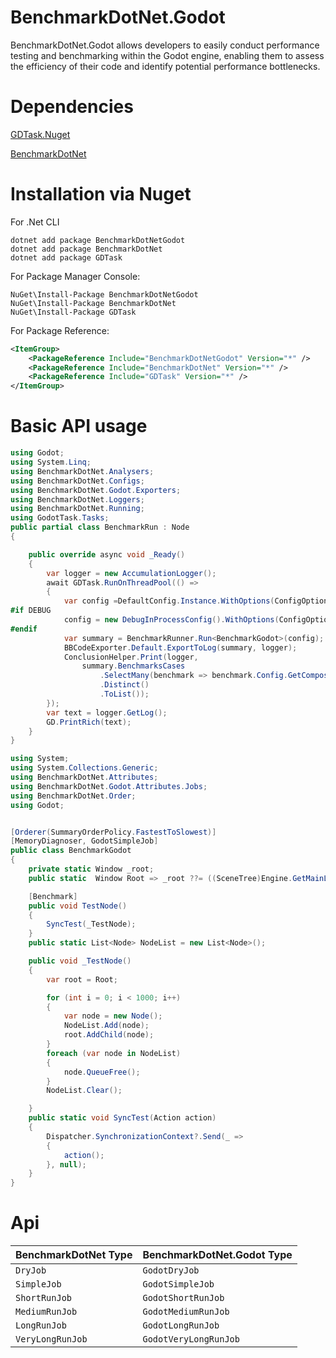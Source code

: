 # BenchmarkDotNet.Godot

BenchmarkDotNet.Godot allows developers to easily conduct performance testing and benchmarking within the Godot engine, enabling them to assess the efficiency of their code and identify potential performance bottlenecks.

# Dependencies

[GDTask.Nuget](https://github.com/Delsin-Yu/GDTask.Nuget)

[BenchmarkDotNet](https://github.com/dotnet/BenchmarkDotNet)

# Installation via Nuget

For .Net CLI

```
dotnet add package BenchmarkDotNetGodot
dotnet add package BenchmarkDotNet
dotnet add package GDTask
```

For Package Manager Console:

```
NuGet\Install-Package BenchmarkDotNetGodot
NuGet\Install-Package BenchmarkDotNet
NuGet\Install-Package GDTask
```
For Package Reference:

```xml
<ItemGroup>
    <PackageReference Include="BenchmarkDotNetGodot" Version="*" />
    <PackageReference Include="BenchmarkDotNet" Version="*" />
    <PackageReference Include="GDTask" Version="*" />
</ItemGroup>
```

# Basic API usage

```csharp
using Godot;
using System.Linq;
using BenchmarkDotNet.Analysers;
using BenchmarkDotNet.Configs;
using BenchmarkDotNet.Godot.Exporters;
using BenchmarkDotNet.Loggers;
using BenchmarkDotNet.Running;
using GodotTask.Tasks;
public partial class BenchmarkRun : Node
{

    public override async void _Ready()
    {
        var logger = new AccumulationLogger();
        await GDTask.RunOnThreadPool(() =>
        {
            var config =DefaultConfig.Instance.WithOptions(ConfigOptions.DisableOptimizationsValidator);
#if DEBUG
            config = new DebugInProcessConfig().WithOptions(ConfigOptions.DisableOptimizationsValidator);
#endif
            var summary = BenchmarkRunner.Run<BenchmarkGodot>(config);
            BBCodeExporter.Default.ExportToLog(summary, logger);
            ConclusionHelper.Print(logger,
                summary.BenchmarksCases
                    .SelectMany(benchmark => benchmark.Config.GetCompositeAnalyser().Analyse(summary))
                    .Distinct()
                    .ToList());
        });
        var text = logger.GetLog();
        GD.PrintRich(text);
    }
}
```

```csharp
using System;
using System.Collections.Generic;
using BenchmarkDotNet.Attributes;
using BenchmarkDotNet.Godot.Attributes.Jobs;
using BenchmarkDotNet.Order;
using Godot;


[Orderer(SummaryOrderPolicy.FastestToSlowest)]
[MemoryDiagnoser, GodotSimpleJob]
public class BenchmarkGodot
{
    private static Window _root;
    public static  Window Root => _root ??= ((SceneTree)Engine.GetMainLoop()).Root;

    [Benchmark]
    public void TestNode()
    {
        SyncTest(_TestNode);
    }
    public static List<Node> NodeList = new List<Node>();

    public void _TestNode()
    {
        var root = Root;

        for (int i = 0; i < 1000; i++)
        {
            var node = new Node();
            NodeList.Add(node);
            root.AddChild(node);
        }
        foreach (var node in NodeList)
        {
            node.QueueFree();
        }
        NodeList.Clear();

    }
    public static void SyncTest(Action action)
    {
        Dispatcher.SynchronizationContext?.Send(_ =>
        {
            action();
        }, null);
    }
}
```

# Api

| BenchmarkDotNet Type | BenchmarkDotNet.Godot Type |
| -------------------- | -------------------------- |
| `DryJob`             | `GodotDryJob`              |
| `SimpleJob`          | `GodotSimpleJob`           |
| `ShortRunJob`        | `GodotShortRunJob`         |
| `MediumRunJob`       | `GodotMediumRunJob`        |
| `LongRunJob`         | `GodotLongRunJob`          |
| `VeryLongRunJob`     | `GodotVeryLongRunJob`      |
